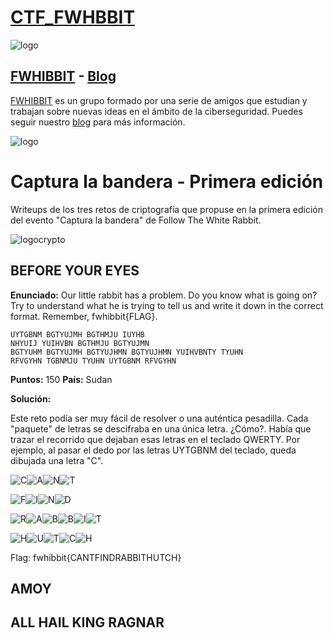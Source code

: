 # [CTF_FWHBBIT](https://ctf.followthewhiterabbit.es/)

![logo](imagenes/ctf.png)

## [FWHIBBIT](http://fwhibbit.github.io/) - [Blog](https://fwhibbit.es/)

[FWHIBBIT](http://fwhibbit.github.io/) es un grupo formado por una serie de amigos que estudian y trabajan sobre nuevas ideas en el ámbito de la ciberseguridad. Puedes seguir nuestro [blog](https://fwhibbit.es/) para más información.

![logo](imagenes/writeup.png)

# Captura la bandera - Primera edición

Writeups de los tres retos de criptografía que propuse en la primera edición del evento "Captura la bandera" de Follow The White Rabbit.

![logocrypto](imagenes/logocrypto.png)

## BEFORE YOUR EYES

**Enunciado:** Our little rabbit has a problem. Do you know what is going on? Try to understand what he is trying to tell us and write it down in the correct format. Remember, fwhibbit{FLAG}.

    UYTGBNM BGTYUJMH BGTHMJU IUYHB
    NHYUIJ YUIHVBN BGTHMJU BGTYUJMN
    BGTYUHM BGTYUJMH BGTYUJHMN BGTYUJHMN YUIHVBNTY TYUHN
    RFVGYHN TGBNMJU TYUHN UYTGBNM RFVGYHN

**Puntos:** 150
**País:** Sudan

**Solución:**

Este reto podía ser muy fácil de resolver o una auténtica pesadilla. Cada "paquete" de letras se descifraba en una única letra. ¿Cómo?. Había que trazar el recorrido que dejaban esas letras en el teclado QWERTY. Por ejemplo, al pasar el dedo por las letras UYTGBNM del teclado, queda dibujada una letra "C".

![C](imagenes/beforeyoureyes/1.png)![A](imagenes/beforeyoureyes/2.png)![N](imagenes/beforeyoureyes/3.png)![T](imagenes/beforeyoureyes/4.png)

![F](imagenes/beforeyoureyes/5.png)![I](imagenes/beforeyoureyes/6.png)![N](imagenes/beforeyoureyes/3.png)![D](imagenes/beforeyoureyes/7.png)

![R](imagenes/beforeyoureyes/8.png)![A](imagenes/beforeyoureyes/2.png)![B](imagenes/beforeyoureyes/9.png)![B](imagenes/beforeyoureyes/9.png)![I](imagenes/beforeyoureyes/6.png)![T](imagenes/beforeyoureyes/10.png)

![H](imagenes/beforeyoureyes/11.png)![U](imagenes/beforeyoureyes/12.png)![T](imagenes/beforeyoureyes/10.png)![C](imagenes/beforeyoureyes/1.png)![H](imagenes/beforeyoureyes/11.png)

Flag: fwhibbit{CANTFINDRABBITHUTCH}

## AMOY

## ALL HAIL KING RAGNAR
